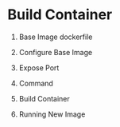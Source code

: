 # Build Container

1. Base Image dockerfile

2. Configure Base Image

3. Expose Port

4. Command

5. Build Container

6. Running New Image
